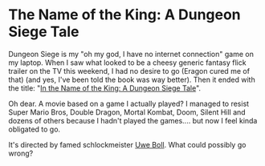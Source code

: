 # The Name of the King: A Dungeon Siege Tale

Dungeon Siege is my "oh my god, I have no internet connection" game on my laptop. When I saw what looked to be a cheesy generic fantasy flick trailer on the TV this weekend, I had no desire to go (Eragon cured me of that) (and yes, I've been told the book was way better). Then it ended with the title: "[In the Name of the King: A Dungeon Siege Tale](http://www.imdb.com/title/tt0460780/)".

Oh dear. A movie based on a game I actually played? I managed to resist Super Mario Bros, Double Dragon, Mortal Kombat, Doom, Silent Hill and dozens of others because I hadn't played the games.... but now I feel kinda obligated to go.

It's directed by famed schlockmeister [Uwe Boll](http://en.wikipedia.org/wiki/Uwe_boll). What could possibly go wrong?

